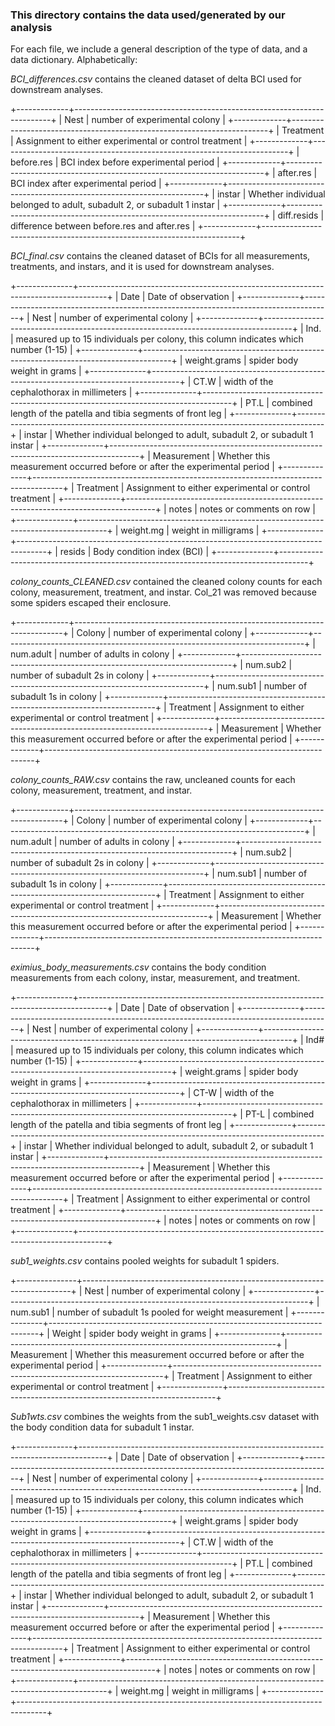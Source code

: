 ### This directory contains the data used/generated by our analysis

For each file, we include a general description of the type of data, and a data dictionary. Alphabetically:

*BCI_differences.csv* contains the cleaned dataset of delta BCI used for downstream analyses.

+-------------+------------------------------------------------------------------------+
| Nest        | number of experimental colony                                          |
+-------------+------------------------------------------------------------------------+
| Treatment   | Assignment to either experimental or control treatment                 |
+-------------+------------------------------------------------------------------------+
| before.res  | BCI index before experimental period                                   |
+-------------+------------------------------------------------------------------------+
| after.res   | BCI index after experimental period                                    |
+-------------+------------------------------------------------------------------------+
| instar      | Whether individual belonged to adult, subadult 2, or subadult 1 instar |
+-------------+------------------------------------------------------------------------+
| diff.resids | difference between before.res and after.res                            |
+-------------+------------------------------------------------------------------------+

*BCI_final.csv* contains the cleaned dataset of BCIs for all measurements, treatments, and instars, and it is used for downstream analyses.

+--------------+-------------------------------------------------------------------------------------+
| Date         | Date of observation                                                                 |
+--------------+-------------------------------------------------------------------------------------+
| Nest         | number of experimental colony                                                       |
+--------------+-------------------------------------------------------------------------------------+
| Ind.         | measured up to 15 individuals per colony, this column indicates which number (1-15) |
+--------------+-------------------------------------------------------------------------------------+
| weight.grams | spider body weight in grams                                                         |
+--------------+-------------------------------------------------------------------------------------+
| CT.W         | width of the cephalothorax in millimeters                                           |
+--------------+-------------------------------------------------------------------------------------+
| PT.L         | combined length of the patella and tibia segments of front leg                      |
+--------------+-------------------------------------------------------------------------------------+
| instar       | Whether individual belonged to adult, subadult 2, or subadult 1 instar              |
+--------------+-------------------------------------------------------------------------------------+
| Measurement  | Whether this measurement occurred before or after the experimental period           |
+--------------+-------------------------------------------------------------------------------------+
| Treatment    | Assignment to either experimental or control treatment                              |
+--------------+-------------------------------------------------------------------------------------+
| notes        | notes or comments on row                                                            |
+--------------+-------------------------------------------------------------------------------------+
| weight.mg    | weight in milligrams                                                                |
+--------------+-------------------------------------------------------------------------------------+
| resids       | Body condition index (BCI)                                                          |
+--------------+-------------------------------------------------------------------------------------+

*colony_counts_CLEANED.csv* contained the cleaned colony counts for each colony, measurement, treatment, and instar. Col_21 was removed because some spiders escaped their enclosure.

+-------------+---------------------------------------------------------------------------+
| Colony      | number of experimental colony                                             |
+-------------+---------------------------------------------------------------------------+
| num.adult   | number of adults in colony                                                |
+-------------+---------------------------------------------------------------------------+
| num.sub2    | number of subadult 2s in colony                                           |
+-------------+---------------------------------------------------------------------------+
| num.sub1    | number of subadult 1s in colony                                           |
+-------------+---------------------------------------------------------------------------+
| Treatment   | Assignment to either experimental or control treatment                    |
+-------------+---------------------------------------------------------------------------+
| Measurement | Whether this measurement occurred before or after the experimental period |
+-------------+---------------------------------------------------------------------------+

*colony_counts_RAW.csv* contains the raw, uncleaned counts for each colony, measurement, treatment, and instar.

+-------------+---------------------------------------------------------------------------+
| Colony      | number of experimental colony                                             |
+-------------+---------------------------------------------------------------------------+
| num.adult   | number of adults in colony                                                |
+-------------+---------------------------------------------------------------------------+
| num.sub2    | number of subadult 2s in colony                                           |
+-------------+---------------------------------------------------------------------------+
| num.sub1    | number of subadult 1s in colony                                           |
+-------------+---------------------------------------------------------------------------+
| Treatment   | Assignment to either experimental or control treatment                    |
+-------------+---------------------------------------------------------------------------+
| Measurement | Whether this measurement occurred before or after the experimental period |
+-------------+---------------------------------------------------------------------------+

*eximius_body_measurements.csv* contains the body condition measurements from each colony, instar, measurement, and treatment.

+--------------+-------------------------------------------------------------------------------------+
| Date         | Date of observation                                                                 |
+--------------+-------------------------------------------------------------------------------------+
| Nest         | number of experimental colony                                                       |
+--------------+-------------------------------------------------------------------------------------+
| Ind\#        | measured up to 15 individuals per colony, this column indicates which number (1-15) |
+--------------+-------------------------------------------------------------------------------------+
| weight.grams | spider body weight in grams                                                         |
+--------------+-------------------------------------------------------------------------------------+
| CT-W         | width of the cephalothorax in millimeters                                           |
+--------------+-------------------------------------------------------------------------------------+
| PT-L         | combined length of the patella and tibia segments of front leg                      |
+--------------+-------------------------------------------------------------------------------------+
| instar       | Whether individual belonged to adult, subadult 2, or subadult 1 instar              |
+--------------+-------------------------------------------------------------------------------------+
| Measurement  | Whether this measurement occurred before or after the experimental period           |
+--------------+-------------------------------------------------------------------------------------+
| Treatment    | Assignment to either experimental or control treatment                              |
+--------------+-------------------------------------------------------------------------------------+
| notes        | notes or comments on row                                                            |
+--------------+-------------------------------------------------------------------------------------+

*sub1_weights.csv* contains pooled weights for subadult 1 spiders.

+---------------+---------------------------------------------------------------------------+
| Nest          | number of experimental colony                                             |
+---------------+---------------------------------------------------------------------------+
| num.sub1      | number of subadult 1s pooled for weight measurement                       |
+---------------+---------------------------------------------------------------------------+
| Weight        | spider body weight in grams                                               |
+---------------+---------------------------------------------------------------------------+
| Measurement   | Whether this measurement occurred before or after the experimental period |
+---------------+---------------------------------------------------------------------------+
| Treatment     | Assignment to either experimental or control treatment                    |
+---------------+---------------------------------------------------------------------------+

*Sub1wts.csv* combines the weights from the sub1_weights.csv dataset with the body condition data for subadult 1 instar.

+--------------+-------------------------------------------------------------------------------------+
| Date         | Date of observation                                                                 |
+--------------+-------------------------------------------------------------------------------------+
| Nest         | number of experimental colony                                                       |
+--------------+-------------------------------------------------------------------------------------+
| Ind.         | measured up to 15 individuals per colony, this column indicates which number (1-15) |
+--------------+-------------------------------------------------------------------------------------+
| weight.grams | spider body weight in grams                                                         |
+--------------+-------------------------------------------------------------------------------------+
| CT.W         | width of the cephalothorax in millimeters                                           |
+--------------+-------------------------------------------------------------------------------------+
| PT.L         | combined length of the patella and tibia segments of front leg                      |
+--------------+-------------------------------------------------------------------------------------+
| instar       | Whether individual belonged to adult, subadult 2, or subadult 1 instar              |
+--------------+-------------------------------------------------------------------------------------+
| Measurement  | Whether this measurement occurred before or after the experimental period           |
+--------------+-------------------------------------------------------------------------------------+
| Treatment    | Assignment to either experimental or control treatment                              |
+--------------+-------------------------------------------------------------------------------------+
| notes        | notes or comments on row                                                            |
+--------------+-------------------------------------------------------------------------------------+
| weight.mg    | weight in milligrams                                                                |
+--------------+-------------------------------------------------------------------------------------+
